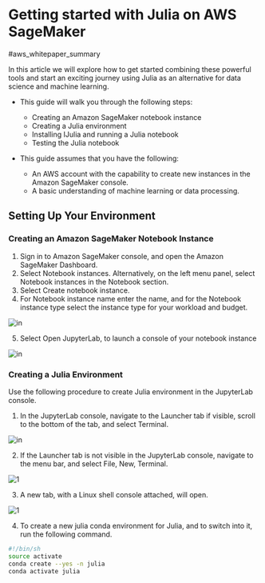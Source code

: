 
# Getting started with Julia on AWS SageMaker

#aws_whitepaper_summary 

In this article we will explore how to get started combining these powerful tools and start an exciting journey using Julia as an alternative for data science and machine learning.

- This guide will walk you through the following steps:
  - Creating an Amazon SageMaker notebook instance
  - Creating a Julia environment
  - Installing IJulia and running a Julia notebook
  - Testing the Julia notebook

- This guide assumes that you have the following:
  - An AWS account with the capability to create new instances in the Amazon SageMaker console.
  - A basic understanding of machine learning or data processing.


## Setting Up Your Environment

### Creating an Amazon SageMaker Notebook Instance
1. Sign in to Amazon SageMaker console, and open the Amazon SageMaker Dashboard.
2. Select Notebook instances. Alternatively, on the left menu panel, select Notebook instances in the Notebook section.
3. Select Create notebook instance.
4. For Notebook instance name enter the name, and for the Notebook instance type select the instance type for your workload and budget.

![in](https://user-images.githubusercontent.com/23625821/126863890-5b7ff0af-0ed6-43dd-9c5d-3f36d7b91d6e.png)

5. Select Open JupyterLab, to launch a console of your notebook instance

![in](https://user-images.githubusercontent.com/23625821/126863913-57c5d043-b79b-4b58-af91-717a04d7d845.png)

### Creating a Julia Environment
Use the following procedure to create Julia environment in the JupyterLab console.

1. In the JupyterLab console, navigate to the Launcher tab if visible, scroll to the bottom of the tab, and select Terminal.

![in](https://user-images.githubusercontent.com/23625821/126863992-60b529cc-9fe2-4bec-82dc-7bafb1ba8fd0.png)

2. If the Launcher tab is not visible in the JupyterLab console, navigate to the menu bar, and select File, New, Terminal.

![1](https://user-images.githubusercontent.com/23625821/126891474-88fbf608-a884-4375-a55e-ccf807558385.png)

3. A new tab, with a Linux shell console attached, will open.

![1](https://user-images.githubusercontent.com/23625821/126891480-c05fcfb4-edb0-4c79-91ed-ec654e99b96e.png)

4. To create a new julia conda environment for Julia, and to switch into it, run the following command.

```sh
#!/bin/sh
source activate
conda create --yes -n julia
conda activate julia
```




